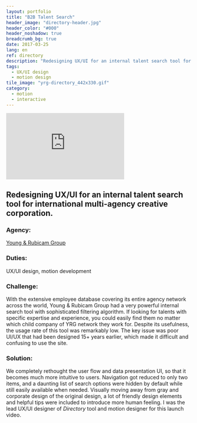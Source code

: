 ```yaml
---
layout: portfolio
title: "B2B Talent Search"
header_image: "directory-header.jpg"
header_color: "#000"
header_noshadow: true
breadcrumb_bg: true
date: 2017-03-25
lang: en
ref: directory
description: "Redesigning UX/UI for an internal talent search tool for international multi-agency creative corporation."
tags:
  - UX/UI design
  - motion design
tile_image: "yrg-directory_442x330.gif"
category:
  - motion
  - interactive
---
```

<div class="emb-video vimeo wide">
  <iframe src="https://player.vimeo.com/video/44960534?title=0&byline=0&portrait=0" width="320" height="180" frameborder="0" webkitallowfullscreen mozallowfullscreen allowfullscreen></iframe>
</div>

<section class="project-summary">
  <h1>Redesigning UX/UI for an internal talent search tool for international multi-agency creative corporation.</h1>
  <section class="info">
    <h3>Agency:</h3>
    <p><a href="http://yrgrp.com" target="_blank">Young &amp; Rubicam Group</a></p>
  </section>
  <section class="info">
    <h3>Duties:</h3>
    <p>UX/UI design, motion development</p>
  </section>
  <section class="info">
    <h3>Challenge:</h3>
    <p>With the extensive employee database covering its entire agency network across the world, Young &amp; Rubicam Group had a very powerful internal search tool with sophisticated filtering algorithm. If looking for talents with specific expertise and experience, you could easily find them no matter which child company of YRG network they work for. Despite its usefulness, the usage rate of this tool was remarkably low. The key issue was poor UI/UX that had been designed 15+ years earlier, which made it difficult and confusing to use the site.
    </p>
  </section>
  <section class="info">
    <h3>Solution:</h3>
    <p>We completely rethought the user flow and data presentation UI, so that it becomes much more intuitive to users. Navigation got reduced to only two items, and a daunting list of search options were hidden by default while still easily available when needed. Visually moving away from gray and corporate design of the original design, a lot of friendly design elements and helpful tips were included to introduce more human feeling. I was the lead UX/UI designer of <em>Directory</em> tool and motion designer for this launch video.
    </p>
  </section>
</section>
